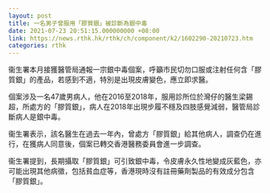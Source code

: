 ```yaml
---
layout: post
title: 一名男子曾服用「膠質銀」被診斷為銀中毒
date: 2021-07-23 20:51:15.000000000 +08:00
link: https://news.rthk.hk/rthk/ch/component/k2/1602290-20210723.htm
categories: rthk
---
```


衞生署本月接獲醫管局通報一宗銀中毒個案，呼籲市民切勿口服或注射任何含「膠質銀」的產品，若感到不適，特別是出現皮膚變色，應立即求醫。

個案涉及一名47歲男病人，他在2016至2018年，服用診所位於灣仔的醫生梁錫超，所處方的「膠質銀」，病人在2018年出現步履不穩及四肢感覺減弱，醫管局診斷病人是銀中毒。

衞生署表示，該名醫生在過去一年內，曾處方「膠質銀」給其他病人，調查仍在進行，在獲病人同意後，個案已轉交香港醫務委員會進一步調查。

衞生署提到，長期攝取「膠質銀」可引致銀中毒，令皮膚永久性地變成灰藍色，亦可能出現其他病徵，包括貧血症等，香港現時沒有註冊藥劑製品的有效成分包含「膠質銀」。

